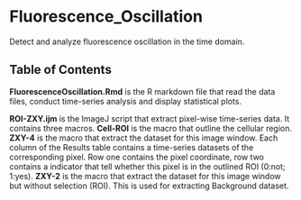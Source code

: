# Fluorescence_Oscillation
Detect and analyze fluorescence oscillation in the time domain.

## Table of Contents

**FluorescenceOscillation.Rmd** is the R markdown file that read the data files, conduct time-series analysis and display statistical plots. 

**ROI-ZXY.ijm** is the ImageJ script that extract pixel-wise time-series data. It contains three macros. **Cell-ROI** is the macro that outline the cellular region. **ZXY-4** is the macro that extract the dataset for this image window. Each column of the Results table contains a time-series datasets of the corresponding pixel. Row one contains the pixel coordinate, row two contains a indicator that tell whether this pixel is in the outlined ROI (0:not; 1:yes). **ZXY-2** is the macro that extract the dataset for this image window but without selection (ROI). This is used for extracting Background dataset. 



